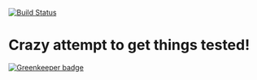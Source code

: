 [![Build Status](https://travis-ci.org/jagreehal/event-testing-dom-to-node.svg?branch=master)](https://travis-ci.org/jagreehal/event-testing-dom-to-node)
# Crazy attempt to get things tested!

[![Greenkeeper badge](https://badges.greenkeeper.io/jagreehal/event-testing-dom-to-node.svg)](https://greenkeeper.io/)

